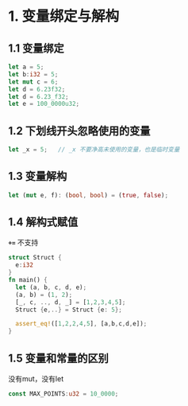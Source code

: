 # 1. 变量绑定与解构

## 1.1 变量绑定

```rust
let a = 5;
let b:i32 = 5;
let mut c = 6;
let d = 6.23f32;
let d = 6.23_f32;
let e = 100_0000u32;
```

## 1.2 下划线开头忽略使用的变量

```rust
let _x = 5;   // _x 不要净高未使用的变量，也是临时变量
```

## 1.3 变量解构

```rust
let (mut e, f): (bool, bool) = (true, false);
```

## 1.4 解构式赋值

**`+=`** 不支持

```rust
struct Struct {
  e:i32
}
fn main() {
  let (a, b, c, d, e);
  (a, b) = (1, 2);
  [_, c, .., d, _] = [1,2,3,4,5];
  Struct {e,..} = Struct {e: 5};

  assert_eq!([1,2,2,4,5], [a,b,c,d,e]);
}
```

## 1.5 变量和常量的区别

没有mut，没有let

```rust
const MAX_POINTS:u32 = 10_0000;
```
